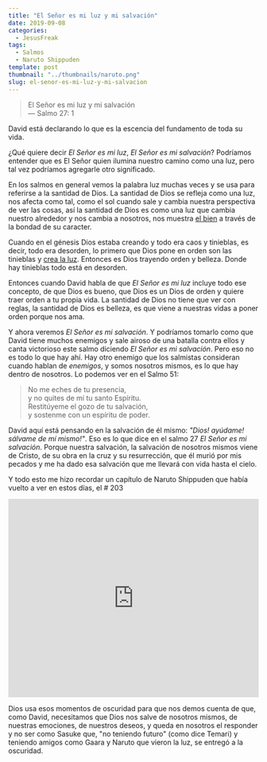 ```yaml
---
title: "El Señor es mi luz y mi salvación"
date: 2019-09-08
categories:
  - JesusFreak
tags:
  - Salmos
  - Naruto Shippuden
template: post
thumbnail: "../thumbnails/naruto.png"
slug: el-senor-es-mi-luz-y-mi-salvacion
---
```


> El Señor es mi luz y mi salvación <br>
> — Salmo 27: 1

David está declarando lo que es la escencia del fundamento de toda su vida.

¿Qué quiere decir *El Señor es mi luz*, *El Señor es mi salvación*? Podríamos entender que es El Señor quien ilumina nuestro camino como una luz, pero tal vez podríamos agregarle otro significado.

En los salmos en general vemos la palabra luz muchas veces y se usa para referirse a la santidad de Dios. La santidad de Dios se refleja como una luz, nos afecta como tal, como el sol cuando sale y cambia nuestra perspectiva de ver las cosas, así la santidad de Dios es como una luz que cambia nuestro alrededor y nos cambia a nosotros, nos muestra [el bien](https://www.biblegateway.com/passage/?search=Salmos+4%3A6&version=LBLA) a través de la bondad de su caracter.

Cuando en el génesis Dios estaba creando y todo era caos y tinieblas, es decir, todo era desorden, lo primero que Dios pone en orden son las tinieblas y [crea la luz](https://www.biblegateway.com/passage/?search=G%C3%A9nesis+1%3A3&version=LBLA). Entonces es Dios trayendo orden y belleza. Donde hay tinieblas todo está en desorden.

Entonces cuando David habla de que *El Señor es mi luz* incluye todo ese concepto, de que Dios es bueno, que Dios es un Dios de orden y quiere traer orden a tu propia vida. La santidad de Dios no tiene que ver con reglas, la santidad de Dios es belleza, es que viene a nuestras vidas a poner orden porque nos ama.

Y ahora veremos *El Señor es mi salvación*. Y podríamos tomarlo como que David tiene muchos enemigos y sale airoso de una batalla contra ellos y canta victorioso este salmo diciendo *El Señor es mi salvación*. Pero eso no es todo lo que hay ahí. Hay otro enemigo que los salmistas consideran cuando hablan de *enemigos*, y somos nosotros mismos, es lo que hay dentro de nosotros. Lo podemos ver en el Salmo 51:

> No me eches de tu presencia,<br>
> y no quites de mí tu santo Espíritu.<br>
> Restitúyeme el gozo de tu salvación,<br>
> y sostenme con un espíritu de poder.

David aquí está pensando en la salvación de él mismo: *"Dios! ayúdame! sálvame de mí mismo!"*. Eso es lo que dice en el salmo 27 *El Señor es mi salvación*. Porque nuestra salvación, la salvación de nosotros mismos viene de Cristo, de su obra en la cruz y su resurrección, que él murió por mis pecados y me ha dado esa salvación que me llevará con vida hasta el cielo.

Y todo esto me hizo recordar un capítulo de Naruto Shippuden que había vuelto a ver en estos días, el # 203

<iframe width="100%" height="400" src="https://www.youtube.com/embed/NoJENTq2kTI" frameborder="0" allow="accelerometer; autoplay; encrypted-media; gyroscope; picture-in-picture" allowfullscreen></iframe>

Dios usa esos momentos de oscuridad para que nos demos cuenta de que, como David, necesitamos que Dios nos salve de nosotros mismos, de nuestras emociones, de nuestros deseos, y queda en nosotros el responder y no ser como Sasuke que, "no teniendo futuro" (como dice Temari) y teniendo amigos como Gaara y Naruto que vieron la luz, se entregó a la oscuridad.
